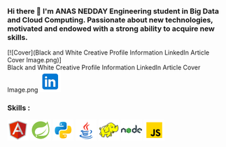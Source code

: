 ### Hi there 👋  I'm ANAS NEDDAY Engineering student in Big Data and Cloud Computing. Passionate about new technologies, motivated and endowed with a strong ability to acquire new skills.

[![Cover](Black and White Creative Profile Information LinkedIn Article Cover Image.png)]<br>
Black and White Creative Profile Information LinkedIn Article Cover Image.png
[![LinkedIn](linkedin.png)](https://www.linkedin.com/in/anas-nedday-944562234/)<br>



### Skills :

![Angular](Angular.png)  ![Spring](SpringBoot.png) ![Python](Python.png)  ![Java](Java.png) ![Hadoop](Hadoop.png) ![NodeJs](NodeJs.png) ![Js](JavaScript.png)
<!--
**AnasNedday/AnasNedday** is a ✨ _special_ ✨ repository because its `README.md` (this file) appears on your GitHub profile.

Here are some ideas to get you started:

- 🔭 I’m currently working on ...
- 🌱 I’m currently learning ...
- 👯 I’m looking to collaborate on ...
- 🤔 I’m looking for help with ...
- 💬 Ask me about ...
- 📫 How to reach me: ...
- 😄 Pronouns: ...
- ⚡ Fun fact: ...
-->
